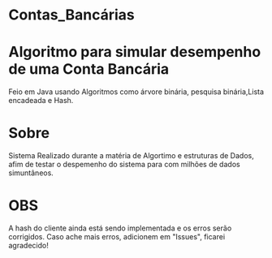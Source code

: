 # Contas_Bancárias

# Algoritmo para simular desempenho de uma Conta Bancária
Feio em Java usando Algoritmos como árvore binária, pesquisa binária,Lista encadeada e Hash. 

# Sobre
Sistema Realizado durante a matéria de Algortimo e estruturas de Dados, afim de testar o despemenho do sistema para com milhões de dados
simuntâneos.

# OBS
A hash do cliente ainda está sendo implementada e os erros serão corrigidos. Caso ache mais erros, adicionem em "Issues",
ficarei agradecido!
